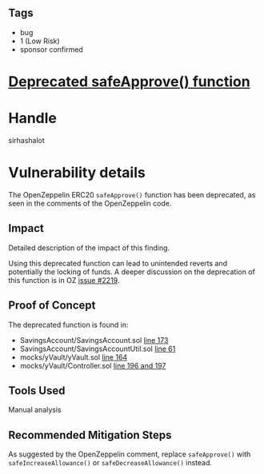 ## Tags

- bug
- 1 (Low Risk)
- sponsor confirmed

# [Deprecated safeApprove() function](https://github.com/code-423n4/2021-12-sublime-findings/issues/2) 

# Handle

sirhashalot


# Vulnerability details

The OpenZeppelin ERC20 `safeApprove()` function has been deprecated, as seen in the comments of the OpenZeppelin code.

## Impact
Detailed description of the impact of this finding.

Using this deprecated function can lead to unintended reverts and potentially the locking of funds. A deeper discussion on the deprecation of this function is in OZ [issue #2219](https://github.com/OpenZeppelin/openzeppelin-contracts/issues/2219).

## Proof of Concept

The deprecated function is found in:
- SavingsAccount/SavingsAccount.sol [line 173](https://github.com/code-423n4/2021-12-sublime/blob/e688bd6cd3df7fefa3be092529b4e2d013219625/contracts/SavingsAccount/SavingsAccount.sol#L173)
- SavingsAccount/SavingsAccountUtil.sol [line 61](https://github.com/code-423n4/2021-12-sublime/blob/e688bd6cd3df7fefa3be092529b4e2d013219625/contracts/SavingsAccount/SavingsAccountUtil.sol#L61)
- mocks/yVault/yVault.sol [line 164](https://github.com/code-423n4/2021-12-sublime/blob/e688bd6cd3df7fefa3be092529b4e2d013219625/contracts/mocks/yVault/yVault.sol#L164)
- mocks/yVault/Controller.sol [line 196 and 197](https://github.com/code-423n4/2021-12-sublime/blob/e688bd6cd3df7fefa3be092529b4e2d013219625/contracts/mocks/yVault/Controller.sol#L196)


## Tools Used

Manual analysis

## Recommended Mitigation Steps

As suggested by the OpenZeppelin comment, replace `safeApprove()` with `safeIncreaseAllowance()` or `safeDecreaseAllowance()` instead.

